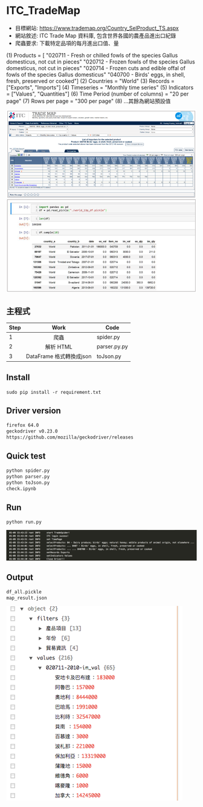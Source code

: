 # ITC_TradeMap

- 目標網站: https://www.trademap.org/Country_SelProduct_TS.aspx   
- 網站敘述: ITC Trade Map 資料庫, 包含世界各國的農產品進出口紀錄   
- 爬蟲要求: 下載特定品項的每月進出口值、量  

(1) Products = [
"020711 - Fresh or chilled fowls of the species Gallus domesticus, not cut in pieces" "020712 - Frozen fowls of the species Gallus domesticus, not cut in pieces" "020714 - Frozen cuts and edible offal of fowls of the species Gallus domesticus" "040700 - Birds' eggs, in shell, fresh, preserved or cooked"]
(2) Countries = "World"
(3) Records = ["Exports", "Imports"]
(4) Timeseries = "Monthly time series"
(5) Indicators = ["Values", "Quantities"]
(6) Time Period (number of columns) = "20 per page"
(7) Rows per page = "300 per page"
(8) ...其餘為網站預設值

![web](img/web.png)  
![df](img/df.png)


## 主程式

Step | Work | Code
---|:---:|---
1|爬蟲|spider.py
2|解析 HTML|parser.py.py
3|DataFrame 格式轉換成json| toJson.py


## Install
```
sudo pip install -r requirement.txt
```

## Driver version
```
firefox 64.0  
geckodriver v0.23.0  
https://github.com/mozilla/geckodriver/releases
```

## Quick test
```
python spider.py
python parser.py
python toJson.py
check.ipynb
```

## Run
```
python run.py
```
![log](img/log.png)

## Output
```
df_all.pickle
map_result.json
```
![json](img/json.png)


